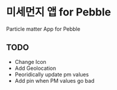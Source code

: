 # 미세먼지 앱 for Pebble
Particle matter App for Pebble
## TODO
* Change Icon
* Add Geolocation
* Peoridically update pm values
* Add pin when PM values go bad
